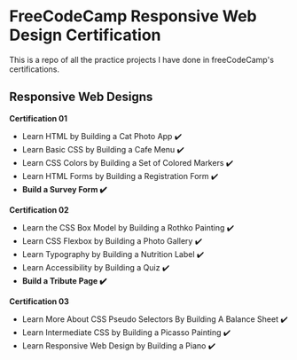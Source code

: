 <h1> FreeCodeCamp Responsive Web Design Certification</h1>

This is a repo of all the practice projects I have done in freeCodeCamp's certifications.

<h2>Responsive Web Designs</h2>

<b>Certification 01</b>
<ul>
 <li>  Learn HTML by Building a Cat Photo App ✔️</li>
 <li>  Learn Basic CSS by Building a Cafe Menu ✔️</li>
 <li>  Learn CSS Colors by Building a Set of Colored Markers ✔️</li>
 <li>  Learn HTML Forms by Building a Registration Form ✔️ </li>
 <li> <b> Build a Survey Form ✔️</b> </li>
</ul>

<b>Certification 02</b>
<ul>
 <li>  Learn the CSS Box Model by Building a Rothko Painting ✔️</li>
 <li>  Learn CSS Flexbox by Building a Photo Gallery ✔️</li>
 <li>  Learn Typography by Building a Nutrition Label ✔️ </li>
 <li>  Learn Accessibility by Building a Quiz ✔️ </li>
 <li> <b> Build a Tribute Page ✔️ </b> </li>
</ul>

<b>Certification 03</b>
<ul>
 <li>  Learn More About CSS Pseudo Selectors By Building A Balance Sheet ✔️</li>
 <li>  Learn Intermediate CSS by Building a Picasso Painting ✔️</li>
 <li>  Learn Responsive Web Design by Building a Piano ✔️</li>
</ul>
